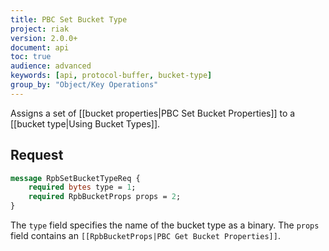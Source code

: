 ```yaml
---
title: PBC Set Bucket Type
project: riak
version: 2.0.0+
document: api
toc: true
audience: advanced
keywords: [api, protocol-buffer, bucket-type]
group_by: "Object/Key Operations"
---
```


Assigns a set of [[bucket properties|PBC Set Bucket Properties]] to a
[[bucket type|Using Bucket Types]].

## Request

```protobuf
message RpbSetBucketTypeReq {
    required bytes type = 1;
    required RpbBucketProps props = 2;
}
```

The `type` field specifies the name of the bucket type as a binary. The
`props` field contains an `[[RpbBucketProps|PBC Get Bucket
Properties]]`.
